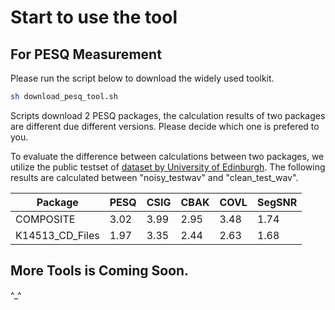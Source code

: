 # Start to use the tool

## For PESQ Measurement

Please run the script below to download the widely used toolkit.

```bash
sh download_pesq_tool.sh
```

Scripts download 2 PESQ packages, the calculation results of two packages are different due different versions. Please decide which one is prefered to you.

To evaluate the difference between calculations between two packages, we utilize the public testset of [dataset by University of Edinburgh](https://datashare.is.ed.ac.uk/handle/10283/1942). The following results are calculated between "noisy_testwav" and "clean_test_wav".

|Package|PESQ|CSIG|CBAK|COVL|SegSNR|
|----|----|----|----|----|----|
|COMPOSITE|3.02|3.99|2.95|3.48|1.74|
|K14513_CD_Files|1.97|3.35|2.44|2.63|1.68|

## More Tools is Coming Soon.

^_^